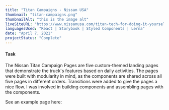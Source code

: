 ```yaml
---
title: "Titan Campaigns - Nissan USA"
thumbnail: "titan-campaigns.png"
thumbnailAlt: "this is the image alt"
liveSiteURL: "https://www.nissanusa.com/titan-tech-for-doing-it-yourself/"
languagesUsed: "React | Storybook | Styled Components | Lerna"
date: "April 7, 2021"
projectStatus: "Complete"
---
```

#### Task

The Nissan Titan Campaign Pages are five custom-themed landing pages that demonstrate the truck's features based on daily activities. The pages were built with modularity in mind, as the components are shared across all five pages in different orders. Transitions were added to give the pages a nice flow. I was involved in building components and assembling pages with the components.

See an example page here: